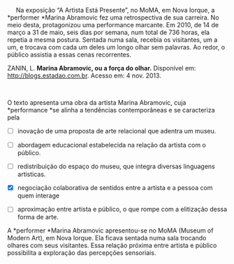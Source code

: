 

     Na exposição “A Artista Está Presente”, no MoMA, em Nova Iorque, a *performer *Marina Abramovic fez uma retrospectiva de sua carreira. No meio desta, protagonizou uma performance marcante. Em 2010, de 14 de março a 31 de maio, seis dias por semana, num total de 736 horas, ela repetia a mesma postura. Sentada numa sala, recebia os visitantes, um a um, e trocava com cada um deles um longo olhar sem palavras. Ao redor, o público assistia a essas cenas recorrentes.

ZANIN, L. **Marina Abramovic, ou a força do olhar.** Disponível em: http://blogs.estadao.com.br. Acesso em: 4 nov. 2013.

 

O texto apresenta uma obra da artista Marina Abramovic, cuja *performance *se alinha a tendências contemporâneas e se caracteriza pela



- [ ] inovação de uma proposta de arte relacional que adentra um museu.
- [ ] abordagem educacional estabelecida na relação da artista com o público.
- [ ] redistribuição do espaço do museu, que integra diversas linguagens artisticas.
- [x] negociação colaborativa de sentidos entre a artista e a pessoa com quem interage
- [ ] aproximação entre artista e público, o que rompe com a elitização dessa forma de arte.


A *performer *Marina Abramovic apresentou-se no MoMA (Museum of Modern Art), em Nova Iorque. Ela ficava sentada numa sala trocando olhares com seus visitantes. Essa relação próxima entre artista e público possibilita a exploração das percepções sensoriais.

        